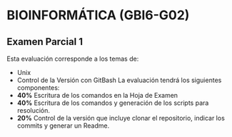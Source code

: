 # BIOINFORMÁTICA (GBI6-G02)
## Examen Parcial 1
Esta evaluación corresponde a los temas de: 
- Unix
- Control de la Versión con GitBash
La evaluación tendrá los siguientes componentes: 
- **40%** Escritura de los comandos en la Hoja de Examen
- **40%** Escritura de los comandos y generación de los scripts para resolución.
- **20%** Control de la versión que incluye clonar el repositorio, indicar los commits y generar un Readme.
